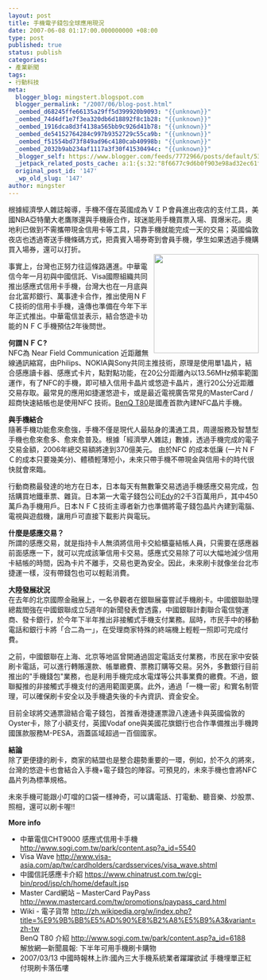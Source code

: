 ```yaml
---
layout: post
title: 手機電子錢包全球應用現況
date: 2007-06-08 01:17:00.000000000 +08:00
type: post
published: true
status: publish
categories:
- 產業新聞
tags:
- 行動科技
meta:
  blogger_blog: mingstert.blogspot.com
  blogger_permalink: "/2007/06/blog-post.html"
  _oembed_d68245ffe66135a29ff5d399920b9093: "{{unknown}}"
  _oembed_74d4df1e7f3ea320db6d18892f8c1b28: "{{unknown}}"
  _oembed_1916dca8d3f4138a565bb9c926d41b78: "{{unknown}}"
  _oembed_de54152764284c997b9352729c55ca9b: "{{unknown}}"
  _oembed_f51554bd73f849ad96c4180cab40998b: "{{unknown}}"
  _oembed_2032b9ab234af1117a3f30f41530494c: "{{unknown}}"
  _blogger_self: https://www.blogger.com/feeds/7772966/posts/default/5355151869118414916
  _jetpack_related_posts_cache: a:1:{s:32:"8f6677c9d6b0f903e98ad32ec61f8deb";a:2:{s:7:"expires";i:1456135027;s:7:"payload";a:3:{i:0;a:1:{s:2:"id";i:189;}i:1;a:1:{s:2:"id";i:82;}i:2;a:1:{s:2:"id";i:171;}}}}
  original_post_id: '147'
  _wp_old_slug: '147'
author: mingster
---
```

<p><span>
<p>根據經濟學人雜誌報導，手機不僅在英國成為ＶＩＰ會員進出夜店的支付工具，美國NBA亞特蘭大老鷹隊還與手機廠合作，球迷能用手機買票入場、買爆米花。奧地利已做到不需攜帶現金信用卡等工具，只靠手機就能完成一天的交易；英國倫敦夜店也透過寄送手機條碼方式，把貴賓入場券寄到會員手機，學生如果透過手機購買入場券，還可以打折。<br /><img height="199" src="/img/0703270002.jpg" width="211" align="right" /></p>
<p>事實上，台灣也正努力往這條路邁進。中華電信今年一月初與中國信託、Visa國際組織共同推出感應式信用卡手機，台灣大也在一月底與台北富邦銀行、萬事達卡合作，推出使用ＮＦＣ技術的信用卡手機，遠傳也準備在今年下半年正式推出。中華電信並表示，結合悠遊卡功能的ＮＦＣ手機預估2年後問世。 </p>
<p><strong>何謂ＮＦＣ?</strong><br />NFC為 Near Field Communication 近距離無線通訊縮寫，由Philips、NOKIA與Sony共同主推技術，原理是使用單1晶片，結合感應讀卡器、感應式卡片，點對點功能，在20公分距離內以13.56MHz頻率範圍運作，有了NFC的手機，即可植入信用卡晶片或悠遊卡晶片，進行20公分近距離交易存取。最常見的應用如捷運悠遊卡，或是最近電視廣告常見的MasterCard / 超商快速結帳也是使用NFC 技術。<a href="http://www.sogi.com.tw/park/content.asp?a_id=6188">BenQ T80</a>是國產首款內建NFC晶片手機。 </p>
<p><strong>與手機結合<br /></strong>隨著手機功能愈來愈強，手機不僅是現代人最貼身的溝通工具，周邊服務及智慧型手機也愈來愈多、愈來愈普及。根據「經濟學人雜誌」數據，透過手機完成的電子交易金額，2006年總交易額將達到370億美元。 由於NFC 的成本低廉 (一片ＮＦＣ的成本只要幾美分)、體積輕薄短小，未來只帶手機不帶現金與信用卡的時代很快就會來臨。 </p>
<p>行動商務最發達的地方在日本，日本每天有無數筆交易透過手機感應交易完成，包括購買地鐵車票、雜貨。日本第一大電子錢包公司<a href="http://www.edy.jp/">Edy</a>的2千3百萬用戶，其中450萬戶為手機用戶。日本ＮＦＣ技術主導者新力也準備將電子錢包晶片內建到電腦、電視與遊戲機，讓用戶可直接下載影片與電玩。 </p>
<p><strong>什麼是感應交易？<br /></strong>所謂的感應交易，就是指持卡人無須將信用卡交給櫃臺結帳人員，只需要在感應器前面感應一下，就可以完成該筆信用卡交易。感應式交易除了可以大幅地減少信用卡結帳的時間，因為卡片不離手，交易也更為安全。因此，未來刷卡就像坐台北市捷運一樣，沒有帶錢包也可以輕鬆消費。 </p>
<p><strong>大陸發展狀況<br /></strong>在去年的北京國際金融展上，一名參觀者在銀聯展臺嘗試手機刷卡。中國銀聯助理總裁閻強在中國銀聯成立5週年的新聞發表會透露，中國銀聯計劃聯合電信營運商、發卡銀行，於今年下半年推出非接觸式手機支付業務。屆時，市民手中的移動電話和銀行卡將「合二為一」，在受理商家特殊的終端機上輕輕一照即可完成付費。 </p>
<p>之前，中國銀聯在上海、北京等地區曾開通過固定電話支付業務，市民在家中安裝刷卡電話，可以進行轉賬還款、帳單繳費、票務訂購等交易。另外，多數銀行目前推出的"手機錢包"業務，也是利用手機完成水電煤等公共事業費的繳費。不過，銀聯擬推的非接觸式手機支付的適用範圍更廣。此外，通過「一機一密」和實名制管理，可以確保刷卡安全以及手機遺失後的卡內資訊、資金安全。</p>
<p>目前全球將交通票證結合電子錢包，首推香港捷運票證八達通卡與英國倫敦的Oyster卡，除了小額支付，英國Vodaf one與美國花旗銀行也合作準備推出手機跨國匯款服務M-PESA，涵蓋區域超過一百個國家。 </p>
<p><strong>結論<br /></strong>除了更便捷的刷卡，商家的結盟也是整合趨勢重要的一環，例如，於不久的將來，台灣的悠遊卡也會結合入手機+電子錢包的陣容。可預見的，未來手機也會將NFC晶片列為標準規格。 </p>
<p>未來手機可能跟小叮噹的口袋一樣神奇，可以講電話、打電動、聽音樂、炒股票、照相，還可以刷卡喔!! </p>
<p><strong>More info<br /></strong></p>
<ul>
<li>中華電信CHT9000 感應式信用卡手機 <a href="http://www.sogi.com.tw/park/content.asp?a_id=5540">http://www.sogi.com.tw/park/content.asp?a_id=5540</a></li>
<li>Visa Wave <a href="http://www.visa-asia.com/ap/tw/cardholders/cardsservices/visa_wave.shtml">http://www.visa-asia.com/ap/tw/cardholders/cardsservices/visa_wave.shtml</a> </li>
<li>中國信託感應卡介紹 <a href="https://www.chinatrust.com.tw/cgi-bin/prod/jsp/ch/home/default.jsp">https://www.chinatrust.com.tw/cgi-bin/prod/jsp/ch/home/default.jsp</a></li>
<li>Master Card網站 – MasterCard PayPass <a href="http://www.mastercard.com/tw/promotions/paypass_card.html">http://www.mastercard.com/tw/promotions/paypass_card.html</a></li>
<li>Wiki - 電子貨幣 <a href="http://zh.wikipedia.org/w/index.php?title=%E9%9B%BB%E5%AD%90%E8%B2%A8%E5%B9%A3&amp;variant=zh-tw">http://zh.wikipedia.org/w/index.php?title=%E9%9B%BB%E5%AD%90%E8%B2%A8%E5%B9%A3&amp;variant=zh-tw</a><br />BenQ T80 介紹 <a href="http://www.sogi.com.tw/park/content.asp?a_id=6188">http://www.sogi.com.tw/park/content.asp?a_id=6188</a><br />解放網—新聞晨報: 下半年可用手機刷卡購物 </li>
<li>2007/03/13 中國時報林上祚:國內三大手機系統業者躍躍欲試 手機埋單正紅 付現刷卡落伍嘍</li>
</ul>
<p></span></p>
